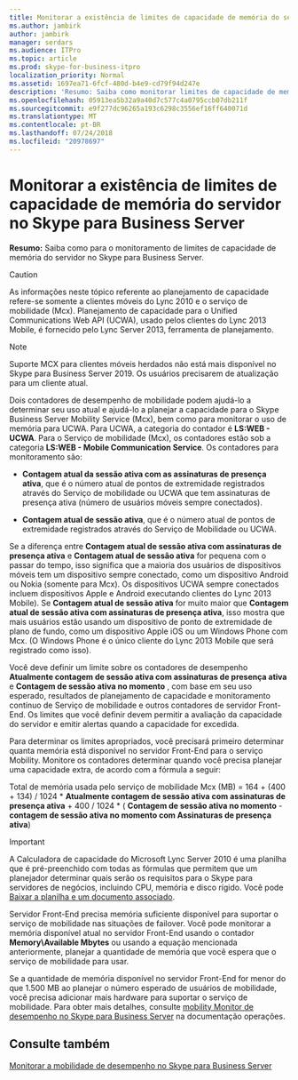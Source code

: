 ```yaml
---
title: Monitorar a existência de limites de capacidade de memória do servidor no Skype para Business Server
ms.author: jambirk
author: jambirk
manager: serdars
ms.audience: ITPro
ms.topic: article
ms.prod: skype-for-business-itpro
localization_priority: Normal
ms.assetid: 1697ea71-6fcf-480d-b4e9-cd79f94d247e
description: 'Resumo: Saiba como monitorar limites de capacidade de memória do servidor no Skype para Business Server.'
ms.openlocfilehash: 05913ea5b32a9a40d7c577c4a0795ccb07db211f
ms.sourcegitcommit: e9f277dc96265a193c6298c3556ef16ff640071d
ms.translationtype: MT
ms.contentlocale: pt-BR
ms.lasthandoff: 07/24/2018
ms.locfileid: "20978697"
---
```

# <a name="monitor-for-server-memory-capacity-limits-in-skype-for-business-server"></a>Monitorar a existência de limites de capacidade de memória do servidor no Skype para Business Server
 
**Resumo:** Saiba como para o monitoramento de limites de capacidade de memória do servidor no Skype para Business Server.
  
> [!CAUTION]
> As informações neste tópico referente ao planejamento de capacidade refere-se somente a clientes móveis do Lync 2010 e o serviço de mobilidade (Mcx). Planejamento de capacidade para o Unified Communications Web API (UCWA), usado pelos clientes do Lync 2013 Mobile, é fornecido pelo Lync Server 2013, ferramenta de planejamento. 

> [!NOTE]
> Suporte MCX para clientes móveis herdados não está mais disponível no Skype para Business Server 2019. Os usuários precisarem de atualização para um cliente atual.
  
Dois contadores de desempenho de mobilidade podem ajudá-lo a determinar seu uso atual e ajudá-lo a planejar a capacidade para o Skype Business Server Mobility Service (Mcx), bem como para monitorar o uso de memória para UCWA. Para UCWA, a categoria do contador é **LS:WEB - UCWA**. Para o Serviço de mobilidade (Mcx), os contadores estão sob a categoria **LS:WEB - Mobile Communication Service**. Os contadores para monitoramento são:
  
- **Contagem atual da sessão ativa com as assinaturas de presença ativa**, que é o número atual de pontos de extremidade registrados através do Serviço de mobilidade ou UCWA que tem assinaturas de presença ativa (número de usuários móveis sempre conectados).
    
- **Contagem atual de sessão ativa**, que é o número atual de pontos de extremidade registrados através do Serviço de Mobilidade ou UCWA.
    
Se a diferença entre **Contagem atual de sessão ativa com assinaturas de presença ativa** e **Contagem atual de sessão ativa** for pequena com o passar do tempo, isso significa que a maioria dos usuários de dispositivos móveis tem um dispositivo sempre conectado, como um dispositivo Android ou Nokia (somente para Mcx). Os dispositivos UCWA sempre conectados incluem dispositivos Apple e Android executando clientes do Lync 2013 Mobile). Se **Contagem atual de sessão ativa** for muito maior que **Contagem atual de sessão ativa com assinaturas de presença ativa**, isso mostra que mais usuários estão usando um dispositivo de ponto de extremidade de plano de fundo, como um dispositivo Apple iOS ou um Windows Phone com Mcx. (O Windows Phone é o único cliente do Lync 2013 Mobile que será registrado como isso).
  
Você deve definir um limite sobre os contadores de desempenho **Atualmente contagem de sessão ativa com assinaturas de presença ativa** e **Contagem de sessão ativa no momento** , com base em seu uso esperado, resultados de planejamento de capacidade e monitoramento contínuo de Serviço de mobilidade e outros contadores de servidor Front-End. Os limites que você definir devem permitir a avaliação da capacidade do servidor e emitir alertas quando a capacidade for excedida.
  
Para determinar os limites apropriados, você precisará primeiro determinar quanta memória está disponível no servidor Front-End para o serviço Mobility. Monitore os contadores determinar quando você precisa planejar uma capacidade extra, de acordo com a fórmula a seguir:
  
Total de memória usada pelo serviço de mobilidade Mcx (MB) = 164 + (400 + 134) / 1024 * **Atualmente contagem de sessão ativa com assinaturas de presença ativa** + 400 / 1024 * ( **Contagem de sessão ativa no momento** - **contagem de sessão ativa no momento com Assinaturas de presença ativa**)
  
> [!IMPORTANT]
> A Calculadora de capacidade do Microsoft Lync Server 2010 é uma planilha que é pré-preenchido com todas as fórmulas que permitem que um planejador determinar quais serão os requisitos para o Skype para servidores de negócios, incluindo CPU, memória e disco rígido. Você pode [Baixar a planilha e um documento associado](https://go.microsoft.com/fwlink/p/?LinkID=212657). 
  
Servidor Front-End precisa memória suficiente disponível para suportar o serviço de mobilidade nas situações de failover. Você pode monitorar a memória disponível atual no servidor Front-End usando o contador **Memory\Available Mbytes** ou usando a equação mencionada anteriormente, planejar a quantidade de memória que você espera que o serviço de mobilidade para usar.
  
Se a quantidade de memória disponível no servidor Front-End for menor do que 1.500 MB ao planejar o número esperado de usuários de mobilidade, você precisa adicionar mais hardware para suportar o serviço de mobilidade. Para obter mais detalhes, consulte [mobility Monitor de desempenho no Skype para Business Server](monitor-mobility-performance.md) na documentação operações.
  
## <a name="see-also"></a>Consulte também

[Monitorar a mobilidade de desempenho no Skype para Business Server](monitor-mobility-performance.md)